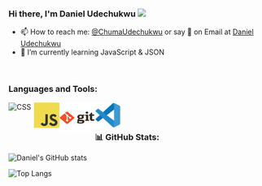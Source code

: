 <!-- ### Hi there 👋 -->

<!--
**DanielUdechukwu/DanielUdechukwu** is a ✨ _special_ ✨ repository because its `README.md` (this file) appears on your GitHub profile.

Here are some ideas to get you started:

- 🔭 I’m currently working on ...
- 🌱 I’m currently learning ...
- 👯 I’m looking to collaborate on ...
- 🤔 I’m looking for help with ...
- 💬 Ask me about ...
- 📫 How to reach me: ...
- 😄 Pronouns: ...
- ⚡ Fun fact: ...
-->
### Hi there, I'm Daniel Udechukwu <img src="https://media.giphy.com/media/hvRJCLFzcasrR4ia7z/giphy.gif" width="12px">

<!--
**BuiltbyGit/BuiltbyGit** is a ✨ _special_ ✨ repository because its `README.md` (this file) appears on your GitHub profile. -->

- 📫 How to reach me: [@ChumaUdechukwu][twitter] or say 👋 on Email at [Daniel Udechukwu](mailto:danieludechukwu117@gmail.com)
- 🌱 I’m currently learning JavaScript & JSON

<br />

### Languages and Tools:
<!-- <img align="left" src="https://github.com/devicons/devicon/blob/master/icons/html5/html5-original-wordmark.svg" title="HTML5" width="70" height="50"/> -->
<img align="left" alt="CSS" width="50" height="50" src="https://i.postimg.cc/g2BvhSw7/css-3.png" />
<img align="left" alt="JavaScript" width="50" height="50" src="https://raw.githubusercontent.com/github/explore/80688e429a7d4ef2fca1e82350fe8e3517d3494d/topics/javascript/javascript.png" />
<img align="left" src="https://github.com/devicons/devicon/blob/master/icons/git/git-original-wordmark.svg" title="Git" **alt="Git" width="70" height="60"/>
<img align="left" src="https://github.com/devicons/devicon/blob/master/icons/vscode/vscode-original.svg" title="VSCode" width="50" height="50"/>


<br />
<br />

### 📊 GitHub Stats:
![Daniel's GitHub stats](https://github-readme-stats.vercel.app/api?username=DanielUdechukwu&count_private=true&show_icons=true&theme=merko&include_all_commits=true)

![Top Langs](https://github-readme-stats.vercel.app/api/top-langs/?username=DanielUdechukwu&layout=compact)

[twitter]: https://twitter.com/ChumaUdechukwu
